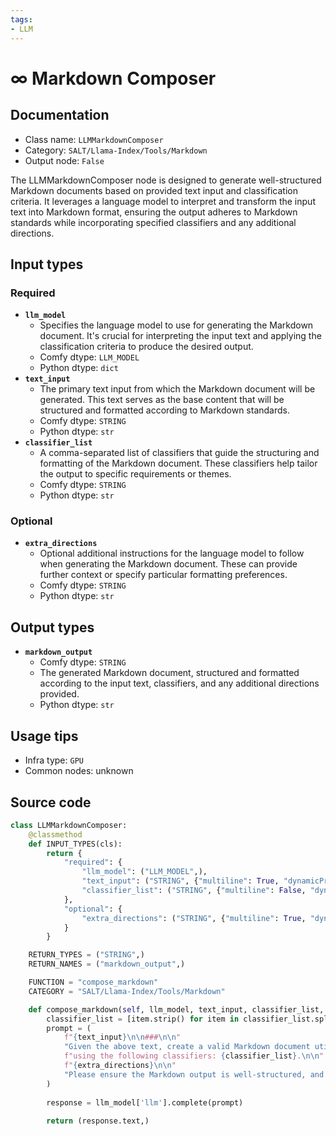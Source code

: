 ```yaml
---
tags:
- LLM
---
```


# ∞ Markdown Composer
## Documentation
- Class name: `LLMMarkdownComposer`
- Category: `SALT/Llama-Index/Tools/Markdown`
- Output node: `False`

The LLMMarkdownComposer node is designed to generate well-structured Markdown documents based on provided text input and classification criteria. It leverages a language model to interpret and transform the input text into Markdown format, ensuring the output adheres to Markdown standards while incorporating specified classifiers and any additional directions.
## Input types
### Required
- **`llm_model`**
    - Specifies the language model to use for generating the Markdown document. It's crucial for interpreting the input text and applying the classification criteria to produce the desired output.
    - Comfy dtype: `LLM_MODEL`
    - Python dtype: `dict`
- **`text_input`**
    - The primary text input from which the Markdown document will be generated. This text serves as the base content that will be structured and formatted according to Markdown standards.
    - Comfy dtype: `STRING`
    - Python dtype: `str`
- **`classifier_list`**
    - A comma-separated list of classifiers that guide the structuring and formatting of the Markdown document. These classifiers help tailor the output to specific requirements or themes.
    - Comfy dtype: `STRING`
    - Python dtype: `str`
### Optional
- **`extra_directions`**
    - Optional additional instructions for the language model to follow when generating the Markdown document. These can provide further context or specify particular formatting preferences.
    - Comfy dtype: `STRING`
    - Python dtype: `str`
## Output types
- **`markdown_output`**
    - Comfy dtype: `STRING`
    - The generated Markdown document, structured and formatted according to the input text, classifiers, and any additional directions provided.
    - Python dtype: `str`
## Usage tips
- Infra type: `GPU`
- Common nodes: unknown


## Source code
```python
class LLMMarkdownComposer:
    @classmethod
    def INPUT_TYPES(cls):
        return {
            "required": {
                "llm_model": ("LLM_MODEL",),
                "text_input": ("STRING", {"multiline": True, "dynamicPrompts": False, "placeholder": "Data..."}),
                "classifier_list": ("STRING", {"multiline": False, "dynamicPrompts": False}),
            },
            "optional": {
                "extra_directions": ("STRING", {"multiline": True, "dynamicPrompts": False, "placeholder": "Extra directions for the LLM to follow..."}),
            }
        }

    RETURN_TYPES = ("STRING",)
    RETURN_NAMES = ("markdown_output",)

    FUNCTION = "compose_markdown"
    CATEGORY = "SALT/Llama-Index/Tools/Markdown"

    def compose_markdown(self, llm_model, text_input, classifier_list, extra_directions=""):
        classifier_list = [item.strip() for item in classifier_list.split(",") if item.strip()]
        prompt = (
            f"{text_input}\n\n###\n\n"
            "Given the above text, create a valid Markdown document utilizing *all* of the data; "
            f"using the following classifiers: {classifier_list}.\n\n"
            f"{extra_directions}\n\n"
            "Please ensure the Markdown output is well-structured, and does not omit any data."
        )
        
        response = llm_model['llm'].complete(prompt)
        
        return (response.text,)

```
